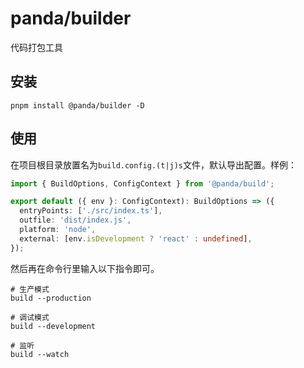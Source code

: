 # panda/builder

代码打包工具

## 安装
```shell
pnpm install @panda/builder -D
```

## 使用

在项目根目录放置名为`build.config.(t|j)s`文件，默认导出配置。样例：  
```typescript
import { BuildOptions, ConfigContext } from '@panda/build';

export default ({ env }: ConfigContext): BuildOptions => ({
  entryPoints: ['./src/index.ts'],
  outfile: 'dist/index.js',
  platform: 'node',
  external: [env.isDevelopment ? 'react' : undefined],
});
```

然后再在命令行里输入以下指令即可。

```shell
# 生产模式
build --production

# 调试模式
build --development

# 监听
build --watch
```
